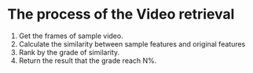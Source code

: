 # The process of the Video  retrieval
1. Get the frames of sample video.
2. Calculate the similarity between sample features and original features
3. Rank by the grade of similarity.
4. Return the result that the grade reach N%. 